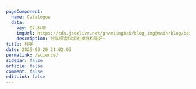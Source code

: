 ```yaml
---
pageComponent:
  name: Catalogue
  data:
    key: 07.科学
    imgUrl: https://cdn.jsdelivr.net/gh/msingbai/blog_img@main/blog/basic/science.png
    description: 分享探索科学的神奇和美好~
title: 科学
date: 2025-03-20 21:02:03
permalink: /science/
sidebar: false
article: false
comment: false
editLink: false
---
```


